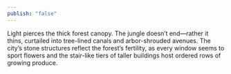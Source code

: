 ```yaml
---
publish: "false"
---
```

Light pierces the thick forest canopy. The jungle doesn’t end—rather it thins, curtailed into tree-lined canals and arbor-shrouded avenues. The city’s stone structures reflect the forest’s fertility, as every window seems to sport flowers and the stair-like tiers of taller buildings host ordered rows of growing produce.
